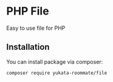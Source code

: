 # PHP File

Easy to use file for PHP

## Installation

You can install package via composer:

```
composer require yukata-roommate/file
```
